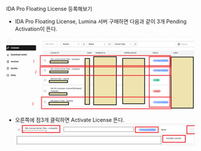 IDA Pro Floating License 등록해보기

* IDA Pro Floating License, Lumina 서버 구매하면
다음과 같이 3개 Pending Activation이 뜬다.

![IDA License Server 설치 화면](capture/0.0%20ida%20license%20server%20설치.PNG)


* 오른쪽에 점3개 클릭하면 Activate License 뜬다.
![IDA License Server 설치 화면](capture/1.1%20ida%20license%20server%20설치.PNG)

